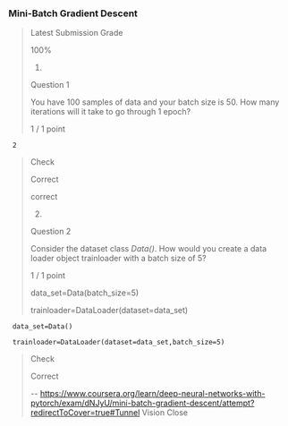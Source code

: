 ### Mini-Batch Gradient Descent
> 
> Latest Submission Grade
> 
> 100%
> 
> 1.
> 
> Question 1
> 
> You have 100 samples of data and your batch size is 50\. How many iterations will it take to go through 1 epoch?
> 
> 1 / 1 point
> 

     2
> 
> Check
> 
> Correct
> 
> correct
> 
> 2.
> 
> Question 2
> 
> Consider the dataset class _Data()_. How would you create a data loader object trainloader with a batch size of 5?
> 
> 1 / 1 point
> 
> 
> data_set=Data(batch_size=5)
> 
> trainloader=DataLoader(dataset=data_set)
> 
>  
>

     data_set=Data()
     
     trainloader=DataLoader(dataset=data_set,batch_size=5)
>
> Check
> 
> Correct
>
> -- https://www.coursera.org/learn/deep-neural-networks-with-pytorch/exam/dNJyU/mini-batch-gradient-descent/attempt?redirectToCover=true#Tunnel Vision Close
